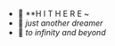 - 👋 **H I  T H E R E ~
- 👀 *just another dreamer*
- 💞️ *to infinity and beyond*

<!---
jamaisseule/jamaisseule is a ✨ special ✨ repository because its `README.md` (this file) appears on your GitHub profile.
You can click the Preview link to take a look at your changes.
--->
